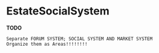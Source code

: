 EstateSocialSystem
==================
<b>TODO</b>
	
	Separate FORUM SYSTEM; SOCIAL SYSTEM AND MARKET SYSTEM	
	Organize them as Areas!!!!!!!!